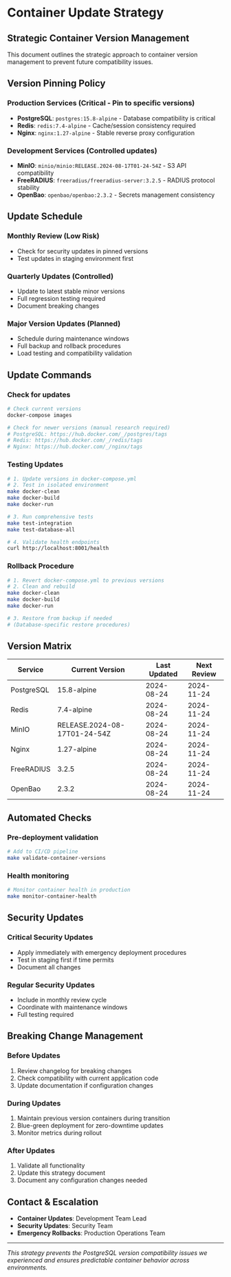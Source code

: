 # Container Update Strategy

## Strategic Container Version Management

This document outlines the strategic approach to container version management to prevent future compatibility issues.

## Version Pinning Policy

### Production Services (Critical - Pin to specific versions)
- **PostgreSQL**: `postgres:15.8-alpine` - Database compatibility is critical
- **Redis**: `redis:7.4-alpine` - Cache/session consistency required
- **Nginx**: `nginx:1.27-alpine` - Stable reverse proxy configuration

### Development Services (Controlled updates)
- **MinIO**: `minio/minio:RELEASE.2024-08-17T01-24-54Z` - S3 API compatibility
- **FreeRADIUS**: `freeradius/freeradius-server:3.2.5` - RADIUS protocol stability
- **OpenBao**: `openbao/openbao:2.3.2` - Secrets management consistency

## Update Schedule

### Monthly Review (Low Risk)
- Check for security updates in pinned versions
- Test updates in staging environment first

### Quarterly Updates (Controlled)
- Update to latest stable minor versions
- Full regression testing required
- Document breaking changes

### Major Version Updates (Planned)
- Schedule during maintenance windows
- Full backup and rollback procedures
- Load testing and compatibility validation

## Update Commands

### Check for updates
```bash
# Check current versions
docker-compose images

# Check for newer versions (manual research required)
# PostgreSQL: https://hub.docker.com/_/postgres/tags
# Redis: https://hub.docker.com/_/redis/tags
# Nginx: https://hub.docker.com/_/nginx/tags
```

### Testing Updates
```bash
# 1. Update versions in docker-compose.yml
# 2. Test in isolated environment
make docker-clean
make docker-build
make docker-run

# 3. Run comprehensive tests
make test-integration
make test-database-all

# 4. Validate health endpoints
curl http://localhost:8001/health
```

### Rollback Procedure
```bash
# 1. Revert docker-compose.yml to previous versions
# 2. Clean and rebuild
make docker-clean
make docker-build
make docker-run

# 3. Restore from backup if needed
# (Database-specific restore procedures)
```

## Version Matrix

| Service | Current Version | Last Updated | Next Review |
|---------|----------------|--------------|-------------|
| PostgreSQL | 15.8-alpine | 2024-08-24 | 2024-11-24 |
| Redis | 7.4-alpine | 2024-08-24 | 2024-11-24 |
| MinIO | RELEASE.2024-08-17T01-24-54Z | 2024-08-24 | 2024-11-24 |
| Nginx | 1.27-alpine | 2024-08-24 | 2024-11-24 |
| FreeRADIUS | 3.2.5 | 2024-08-24 | 2024-11-24 |
| OpenBao | 2.3.2 | 2024-08-24 | 2024-11-24 |

## Automated Checks

### Pre-deployment validation
```bash
# Add to CI/CD pipeline
make validate-container-versions
```

### Health monitoring
```bash
# Monitor container health in production
make monitor-container-health
```

## Security Updates

### Critical Security Updates
- Apply immediately with emergency deployment procedures
- Test in staging first if time permits
- Document all changes

### Regular Security Updates  
- Include in monthly review cycle
- Coordinate with maintenance windows
- Full testing required

## Breaking Change Management

### Before Updates
1. Review changelog for breaking changes
2. Check compatibility with current application code
3. Update documentation if configuration changes

### During Updates
1. Maintain previous version containers during transition
2. Blue-green deployment for zero-downtime updates
3. Monitor metrics during rollout

### After Updates
1. Validate all functionality
2. Update this strategy document
3. Document any configuration changes needed

## Contact & Escalation

- **Container Updates**: Development Team Lead
- **Security Updates**: Security Team
- **Emergency Rollbacks**: Production Operations Team

---
*This strategy prevents the PostgreSQL version compatibility issues we experienced and ensures predictable container behavior across environments.*